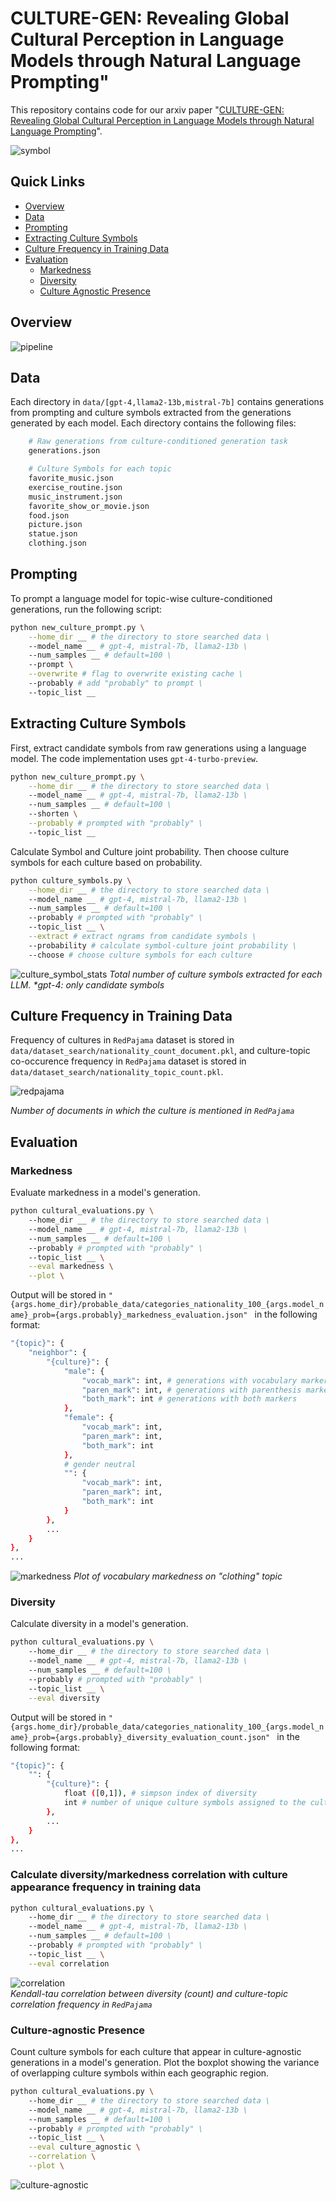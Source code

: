 # CULTURE-GEN: Revealing Global Cultural Perception in Language Models through Natural Language Prompting"

This repository contains code for our arxiv paper "[CULTURE-GEN: Revealing Global Cultural Perception in Language Models through Natural Language Prompting](https://arxiv.org/abs/2404.10199)".

![symbol](./figures/symbol.png)

## Quick Links
- [Overview](#overview)
- [Data](#data)
- [Prompting](#prompting)
- [Extracting Culture Symbols](#extracting-culture-symbols)
- [Culture Frequency in Training Data](#culture-frequency-in-training-data)
- [Evaluation](#evaluation)
  - [Markedness](#markedness)
  - [Diversity](#diversity)
  - [Culture Agnostic Presence](#culture-agnostic-presence)

## Overview
![pipeline](./figures/pipeline.png)

## Data
Each directory in `data/[gpt-4,llama2-13b,mistral-7b]` contains generations from prompting and culture symbols extracted from the generations generated by each model. Each directory contains the following files:

```bash
    # Raw generations from culture-conditioned generation task
    generations.json

    # Culture Symbols for each topic
    favorite_music.json
    exercise_routine.json
    music_instrument.json
    favorite_show_or_movie.json
    food.json
    picture.json
    statue.json
    clothing.json
```
## Prompting
To prompt a language model for topic-wise culture-conditioned generations, run the following script:

```bash
python new_culture_prompt.py \
    --home_dir __ # the directory to store searched data \
    --model_name __ # gpt-4, mistral-7b, llama2-13b \
    --num_samples __ # default=100 \
    --prompt \
    --overwrite # flag to overwrite existing cache \
    --probably # add "probably" to prompt \
    --topic_list __
```

## Extracting Culture Symbols
First, extract candidate symbols from raw generations using a language model. The code implementation uses `gpt-4-turbo-preview`.

```bash
python new_culture_prompt.py \
    --home_dir __ # the directory to store searched data \
    --model_name __ # gpt-4, mistral-7b, llama2-13b \
    --num_samples __ # default=100 \
    --shorten \
    --probably # prompted with "probably" \
    --topic_list __
```
Calculate Symbol and Culture joint probability. Then choose culture symbols for each culture based on probability.

```bash
python culture_symbols.py \
    --home_dir __ # the directory to store searched data \
    --model_name __ # gpt-4, mistral-7b, llama2-13b \
    --num_samples __ # default=100 \
    --probably # prompted with "probably" \
    --topic_list __ \
    --extract # extract ngrams from candidate symbols \
    --probability # calculate symbol-culture joint probability \
    --choose # choose culture symbols for each culture
```
![culture_symbol_stats](./figures/culture_symbol_stats.png)
*Total number of culture symbols extracted for each LLM. \*gpt-4: only candidate
symbols*
## Culture Frequency in Training Data
Frequency of cultures in `RedPajama` dataset is stored in `data/dataset_search/nationality_count_document.pkl`, and culture-topic co-occurence frequency in `RedPajama` dataset is stored in `data/dataset_search/nationality_topic_count.pkl`.

![redpajama](./figures/redpajaam_nationality.png)

*Number of documents in which the culture is mentioned in `RedPajama`*

## Evaluation

### Markedness
Evaluate markedness in a model's generation.

```bash
python cultural_evaluations.py \ 
    --home_dir __ # the directory to store searched data \
    --model_name __ # gpt-4, mistral-7b, llama2-13b \
    --num_samples __ # default=100 \
    --probably # prompted with "probably" \
    --topic_list __ \
    --eval markedness \
    --plot \
```

Output will be stored in `"{args.home_dir}/probable_data/categories_nationality_100_{args.model_name}_prob={args.probably}_markedness_evaluation.json" ` in the following format:

```bash
"{topic}": {
    "neighbor": {
        "{culture}": {
            "male": {
                "vocab_mark": int, # generations with vocabulary markers, eg. "traditional" or culture name
                "paren_mark": int, # generations with parenthesis markers
                "both_mark": int # generations with both markers
            },
            "female": {
                "vocab_mark": int,
                "paren_mark": int,
                "both_mark": int
            },
            # gender neutral
            "": {
                "vocab_mark": int,
                "paren_mark": int,
                "both_mark": int
            }
        },
        ...
    }
},
...
```
![markedness](./figures/markedness.png)
*Plot of vocabulary markedness on "clothing" topic*


### Diversity
Calculate diversity in a model's generation.

```bash
python cultural_evaluations.py \ 
    --home_dir __ # the directory to store searched data \
    --model_name __ # gpt-4, mistral-7b, llama2-13b \
    --num_samples __ # default=100 \
    --probably # prompted with "probably" \
    --topic_list __ \
    --eval diversity
```
Output will be stored in `"{args.home_dir}/probable_data/categories_nationality_100_{args.model_name}_prob={args.probably}_diversity_evaluation_count.json" ` in the following format:

```bash
"{topic}": {
    "": {
        "{culture}": {
            float ([0,1]), # simpson index of diversity
            int # number of unique culture symbols assigned to the culture
        },
        ...
    }
},
...
```

### Calculate diversity/markedness correlation with culture appearance frequency in training data

```bash
python cultural_evaluations.py \ 
    --home_dir __ # the directory to store searched data \
    --model_name __ # gpt-4, mistral-7b, llama2-13b \
    --num_samples __ # default=100 \
    --probably # prompted with "probably" \
    --topic_list __ \
    --eval correlation
```
![correlation](./figures/correlation.png)<br>
*Kendall-tau correlation between diversity (count) and culture-topic correlation frequency in `RedPajama`*

### Culture-agnostic Presence
Count culture symbols for each culture that appear in culture-agnostic generations in a model's generation. Plot the boxplot showing the variance of overlapping culture symbols within each geographic region.

```bash
python cultural_evaluations.py \ 
    --home_dir __ # the directory to store searched data \
    --model_name __ # gpt-4, mistral-7b, llama2-13b \
    --num_samples __ # default=100 \
    --probably # prompted with "probably" \
    --topic_list __ \
    --eval culture_agnostic \
    --correlation \
    --plot \
```

![culture-agnostic](./figures/culture_agnostic.png)
